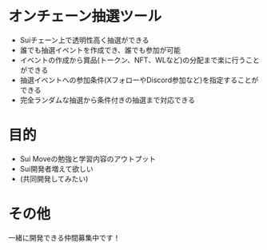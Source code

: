 # オンチェーン抽選ツール
- Suiチェーン上で透明性高く抽選ができる
- 誰でも抽選イベントを作成でき、誰でも参加が可能
- イベントの作成から賞品(トークン、NFT、WLなど)の分配まで楽に行うことができる
- 抽選イベントへの参加条件(XフォローやDiscord参加など)を指定することができる
- 完全ランダムな抽選から条件付きの抽選まで対応できる

# 目的
- Sui Moveの勉強と学習内容のアウトプット
- Sui開発者増えて欲しい
- (共同開発してみたい)

# その他
一緒に開発できる仲間募集中です！